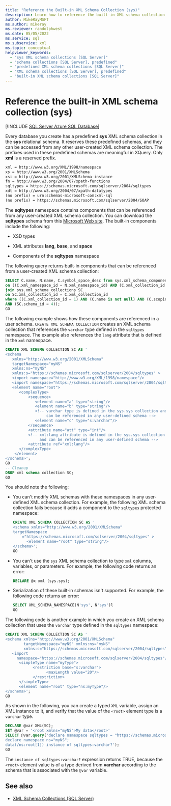 ```yaml
---
title: "Reference the Built-in XML Schema Collection (sys)"
description: Learn how to reference the built-in XML schema collection sys that is predefined for every database you create.
author: MikeRayMSFT
ms.author: mikeray
ms.reviewer: randolphwest
ms.date: 05/05/2022
ms.service: sql
ms.subservice: xml
ms.topic: conceptual
helpviewer_keywords:
  - "sys XML schema collections [SQL Server]"
  - "schema collections [SQL Server], predefined"
  - "predefined XML schema collections [SQL Server]"
  - "XML schema collections [SQL Server], predefined"
  - "built-in XML schema collections [SQL Server]"
---
```

# Reference the built-in XML schema collection (sys)

[!INCLUDE [SQL Server Azure SQL Database](../../includes/applies-to-version/sql-asdb-asdbmi.md)]

Every database you create has a predefined **sys** XML schema collection in the **sys** relational schema. It reserves these predefined schemas, and they can be accessed from any other user-created XML schema collection. The prefixes used in these predefined schemas are meaningful in XQuery. Only **xml** is a reserved prefix.

```xml
xml = http://www.w3.org/XML/1998/namespace
xs = http://www.w3.org/2001/XMLSchema
xsi = http://www.w3.org/2001/XMLSchema-instance
fn = http://www.w3.org/2004/07/xpath-functions
sqltypes = https://schemas.microsoft.com/sqlserver/2004/sqltypes
xdt = http://www.w3.org/2004/07/xpath-datatypes
(no prefix) = urn:schemas-microsoft-com:xml-sql
(no prefix) = https://schemas.microsoft.com/sqlserver/2004/SOAP
```

The **sqltypes** namespace contains components that can be referenced from any user-created XML schema collection. You can download the **sqltypes** schema from this [Microsoft Web site](https://go.microsoft.com/fwlink/?linkid=31850). The built-in components include the following:

- XSD types

- XML attributes **lang**, **base**, and **space**

- Components of the **sqltypes** namespace

The following query returns built-in components that can be referenced from a user-created XML schema collection:

```sql
SELECT C.name, N.name, C.symbol_space_desc from sys.xml_schema_components C join sys.xml_schema_namespaces N
on ((C.xml_namespace_id = N.xml_namespace_id) AND (C.xml_collection_id = N.xml_collection_id))
join sys.xml_schema_collections SC
on SC.xml_collection_id = C.xml_collection_id
where ((C.xml_collection_id = 1) AND (C.name is not null) AND (C.scoping_xml_component_id is null)
AND (SC.schema_id = 4));
GO
```

The following example shows how these components are referenced in a user schema. `CREATE XML SCHEMA COLLECTION` creates an XML schema collection that references the `varchar` type defined in the `sqltypes` namespace. The example also references the `lang` attribute that is defined in the `xml` namespace.

```sql
CREATE XML SCHEMA COLLECTION SC AS '
<schema
   xmlns="http://www.w3.org/2001/XMLSchema"
   targetNamespace="myNS"
   xmlns:ns="myNS"
   xmlns:s="https://schemas.microsoft.com/sqlserver/2004/sqltypes" >
   <import namespace="http://www.w3.org/XML/1998/namespace"/>
   <import namespace="https://schemas.microsoft.com/sqlserver/2004/sqltypes"/>
   <element name="root">
      <complexType>
          <sequence>
             <element name="a" type="string"/>
             <element name="b" type="string"/>
             <!-- varchar type is defined in the sys.sys collection and
                  can be referenced in any user-defined schema -->
             <element name="c" type="s:varchar"/>
          </sequence>
          <attribute name="att" type="int"/>
          <!-- xml:lang attribute is defined in the sys.sys collection
               and can be referenced in any user-defined schema -->
          <attribute ref="xml:lang"/>
      </complexType>
    </element>
</schema>';
GO
-- Cleanup
DROP xml schema collection SC;
GO
```

You should note the following:

- You can't modify XML schemas with these namespaces in any user-defined XML schema collection. For example, the following XML schema collection fails because it adds a component to the `sqltypes` protected namespace:

    ```sql
    CREATE XML SCHEMA COLLECTION SC AS '
    <schema xmlns="http://www.w3.org/2001/XMLSchema"
    targetNamespace
        ="https://schemas.microsoft.com/sqlserver/2004/sqltypes" >
          <element name="root" type="string"/>
    </schema>';
    GO
    ```

- You can't use the `sys` XML schema collection to type `xml` columns, variables, or parameters. For example, the following code returns an error:

    ```sql
    DECLARE @x xml (sys.sys);
    ```

- Serialization of these built-in schemas isn't supported. For example, the following code returns an error:

    ```sql
    SELECT XML_SCHEMA_NAMESPACE(N'sys', N'sys')l
    GO
    ```

The following code is another example in which you create an XML schema collection that uses the `varchar` type defined in the `sqltypes` namespace:

```sql
CREATE XML SCHEMA COLLECTION SC AS '
<schema xmlns="http://www.w3.org/2001/XMLSchema"
        targetNamespace="myNS" xmlns:ns="myNS"
        xmlns:s="https://schemas.microsoft.com/sqlserver/2004/sqltypes">
   <import
     namespace="https://schemas.microsoft.com/sqlserver/2004/sqltypes"/>
      <simpleType name="myType">
            <restriction base="s:varchar">
                  <maxLength value="20"/>
            </restriction>
      </simpleType>
      <element name="root" type="ns:myType"/>
</schema>';
GO
```

As shown in the following, you can create a typed `XML` variable, assign an XML instance to it, and verify that the value of the `<root>` element type is a `varchar` type.

```sql
DECLARE @var XML(SC);
SET @var = '<root xmlns="myNS">My data</root>'
SELECT @var.query('declare namespace sqltypes = "https://schemas.microsoft.com/sqlserver/2004/sqltypes";
declare namespace ns="myNS";
data(/ns:root[1]) instance of sqltypes:varchar?');
GO
```

The `instance of sqltypes:varchar?` expression returns TRUE, because the `<root>` element value is of a type derived from **varchar** according to the schema that is associated with the `@var` variable.

## See also

- [XML Schema Collections &#40;SQL Server&#41;](../../relational-databases/xml/xml-schema-collections-sql-server.md)
